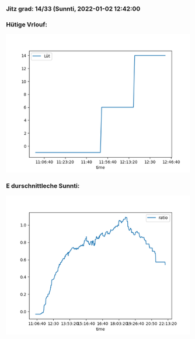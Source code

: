 ### Jitz grad: 14/33 (Sunnti, 2022-01-02 12:42:00

### Hütige Vrlouf:
![Graph](Today.png)

### E durschnittleche Sunnti:
![Graph](Sunnti.png)